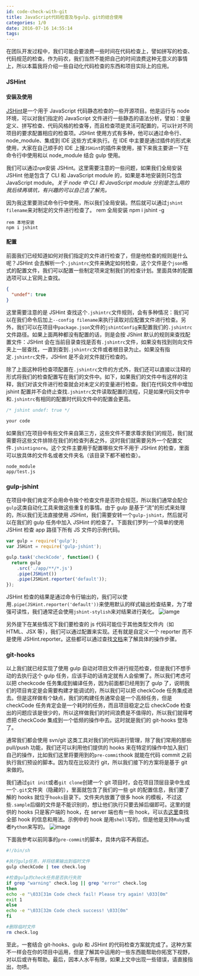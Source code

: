 ```yaml
---
id: code-check-with-git
title: JavaScript代码检查及与gulp、git的结合使用
categories: 1/0
date: 2016-07-16 14:55:14
tags:
---
```


在团队开发过程中，我们可能会要浪费一些时间在代码检查上，譬如拼写的检查、代码规范的检查。作为码农，我们当然不能把自己的时间浪费这种无意义的事情上，所以本篇我将介绍一些自动化代码检查的东西和项目实际上的应用。

<!--more-->

### JSHint

#### 安装及使用

[JSHint](http://jshint.com/)是一个用于 JavaScript 代码静态检查的一些开源项目。他是运行与 node 环境，可以对我们指定的 JavaScript 文件进行一些静态的语法分析，譬如：变量定义、拼写检查、代码风格的检查等，而且检查项是灵活可配置的，可以针对不同项目的要求配置相应的检查项。JSHint 使用方式有多种，他可以通过命令行、node_module、集成到 IDE 这些方式来执行。在 IDE 中主要是通过插件的形式来使用，大家在自己顺手的 IDE 上搜`JSHint`的插件来使用，接下来我主要讲一下在命令行中使用和以 node_module 结合 gulp 使用。

我们可以通过`npm`安装 JSHint。这里需要注意的一些问题，如果我们全局安装 JSHint 他是包含了 CLI 和 JavaScript module 的，如果是本地安装则只包含 JavaScript module。_关于 node 中 CLI 和 JavaScript module 分别是怎么用的我后续再填坑，有兴趣的可以自己去了解先。_

因为我这里要测试命令行中使用，所以我们全局安装。然后就可以通过`jshint filename`来对制定的文件进行检查了。
rem 全局安装
npm i jshint -g

    rem 本地安装
    npm i jshint

#### 配置

前面我们已经知道如何对我们指定的文件进行检查了，但是他检查的规则是什么呢？JSHint 会去解析一个`.jshintrc`文件来确定如何检查，这个文件是个`json`格式的配置文件，我们可以配置一些制定项来定制我们的检查计划。里面具体的配置选项可以上官网上查找。

```json
{
  "undef": true
}
```

这里需要注意的是 JSHint 查找这个`.jshintrc`文件规则，会有多种情况：我们可以在我们命令后加上`--config filename`来执行读取对应配置文件进行检查。另外，我们可以在项目中`package.json`文件的`jshintConfig`来配置我们的`.jshintrc`文件路径。如果上面两种都没有配置的话，则是会按 JShint 默认的规则来查找配置文件：JSHint 会在当前目录查找是否有`.jshintrc`文件，如果没有找到则向文件夹上一层查找，一直到查到`.jshintrc`文件或者根目录为止。如果没有指定`.jshintrc`文件，JSHint 是不会对文件就行检查的。

除了上面这种将检查项配置在`.jshintrc`文件的方式外，我们还可以直接以注释的形式将我们的检查配置写在我们的文件中。如下，如果我们的文件中有这样的注释，我们对该文件进行检查就会对未定义的变量进行检查。我们在代码文件中增加 jshint 配置并不会终止查找`.jshintrc`文件读取配置的流程，只是如果代码文件中和`.jshintrc`有相同的配置时代码文件中的配置会更高。

```javascript
/* jshint undef: true */

your code
```

如果我们在项目中有些文件来自第三方，这些文件不要求尊求我们的规范，我们就需要将这些文件排除在我们的检查列表之外，这时我们就需要另外一个配置文件`.jshintignore`。这个文件主要用于配置哪些文件不用于 JSHint 的检查，里面可以放具体的文件名或者文件夹名（该目录下都不被检查）。

```
node_module
app/test.js
```

### gulp-jshint

在项目中我们肯定不会用命令挨个检查文件是否符合规范，所以我们通常会配合`gulp`这类自动化工具来做这些重复的事情。由于 gulp 是基于“流”的形式来处理的，所以我们无法直接使用 JSHint，我们需要安转一个`gulp-jshint`，然后就可以在我们的 gulp 任务中加入 JSHint 的检查了。下面我们罗列一个简单的使用 JSHint 检查 app 路径下所有 JS 文件的示例代码。

```javascript
var gulp = require('gulp');
var JSHint = require('gulp-jshint');

gulp.task('checkCode', function() {
  return gulp
    .src('./app/**/*.js')
    .pipe(JSHint())
    .pipe(JSHint.reporter('default'));
});
```

JSHint 检查的结果是通过命令行输出的，我们可以使用`.pipe(JSHint.reporter('default'))`来使用默认的样式输出检查结果，为了增强可读性，我们通常还会使用`jshint-stylish`来对结果进行美化。
![iamge](http://7xqhnl.com1.z0.glb.clouddn.com/jshint%E6%A0%BC%E5%BC%8F%E5%8C%96%E8%BE%93%E5%87%BA.png)

另外提下在某些情况下我们要检查的 js 代码可能位于其他类型文件内（如 HTML、JSX 等），我们可以通过配置来实现。还有就是自定义一个 reporter 而不是使用 JSHint.reporter。这些都可以通过查找[文档](https://github.com/spalger/gulp-jshint)来了解具体的操作步骤。

### git-hooks

以上我们就已经实现了使用 gulp 自动对项目文件进行规范检查，但是我们不想手动的去执行这个 gulp 任务，应该手动的话肯定就有人会偷懒了。所以我们考虑可以把 checkcode 任务集成到编译任务，因为前面都已经用到了 gulp 了，说明我们的项目肯定是会需要构建才能调试的，所以我们可以把 checkCode 任务集成进去。但是这样做有个缺点，我们的构建任务通常会是一个高频任务，但是 checkCode 任务肯定会是一个耗时的任务，而且项目稳定之后 checkCode 检查出的问题应该是很少的，所以这样做我们的时间浪费是不值得的，所以我们就得考虑把 checkCode 集成到一个低频的操作中去。这时就是我们的 git-hooks 登场了。

通常我们都会使用 svn/git 这类工具对我们的代码进行管理，除了我们常用的那些 pull/push 功能，我们还可以利用他们提供的 hooks 来在特定的操作中加入我们自己的操作，比如我们这里将要用到的`pre-commit`hook 就能在代码 commit 之前执行我们预设的脚本。因为现在比较流行 git，所以我们接下的方案将是基于 git 来做的。

我们通过`git init`或者`git clone`创建一个 git 项目时，会在项目顶层目录中生成一个`.git`文件夹（隐藏的），里面就包含了我们的一些 git 的配置信息，我们要了解的 hooks 就位于`hooks`目录下。文件夹内放置了很多 hook 的模板，不过这些`.sample`后缀的文件是不能识别的，想让他们执行只要去掉后缀即可。这里的提供的 hooks 只是客户端的 hook，在 server 端也有一些 hook，可以去[这里](https://git-scm.com/docs/githooks)查找全部 hook 的信息和用法。示例中的 hook 是用`shell`写的，但是他是支持`Ruby`或者`Python`来写的。
![image](http://7xqhnl.com1.z0.glb.clouddn.com/git-hooks.png)

下面我参考以前同事的`pre-commit`的脚本，具体内容不再叙述。

```bash
#!/bin/sh

#执行gulp任务，并将结果输出到临时文件
gulp checkCode | tee check.log

#检查gulp的check任务是否执行失败
if grep "warning" check.log || grep "error" check.log
then
echo -e "\033[31m Code check fail! Please try again! \033[0m"
exit 1
else
echo -e "\033[32m Code check success! \033[0m"
fi

#删除临时文件
rm check.log

```

至此，一套结合 git-hooks、gulp 和 JSHint 的代码检查方案就完成了。这种方案不一样会在你的项目中运用，但是了解其中运用的一些东西能帮助你拓宽下视野，对以后或许有帮助。最后，因本人水平有限，如果上文中出现一些错误，请直接指出，勿喷。
